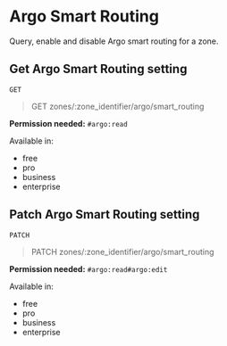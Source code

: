 # Argo Smart Routing

Query, enable and disable Argo smart routing for a zone.

## Get Argo Smart Routing setting

`GET` 

> GET zones/:zone_identifier/argo/smart_routing

**Permission needed:** `#argo:read`

Available in:

* free
* pro
* business
* enterprise


## Patch Argo Smart Routing setting

`PATCH` 

> PATCH zones/:zone_identifier/argo/smart_routing

**Permission needed:** `#argo:read#argo:edit`

Available in:

* free
* pro
* business
* enterprise

